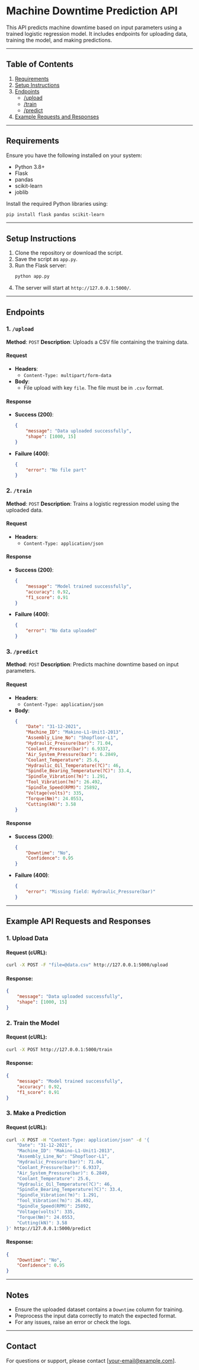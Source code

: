 # Machine Downtime Prediction API

This API predicts machine downtime based on input parameters using a trained logistic regression model. It includes endpoints for uploading data, training the model, and making predictions.

---

## Table of Contents
1. [Requirements](#requirements)
2. [Setup Instructions](#setup-instructions)
3. [Endpoints](#endpoints)
    - [/upload](#upload)
    - [/train](#train)
    - [/predict](#predict)
4. [Example Requests and Responses](#example-requests-and-responses)

---

## Requirements
Ensure you have the following installed on your system:
- Python 3.8+
- Flask
- pandas
- scikit-learn
- joblib

Install the required Python libraries using:
```bash
pip install flask pandas scikit-learn
```

---

## Setup Instructions
1. Clone the repository or download the script.
2. Save the script as `app.py`.
3. Run the Flask server:
   ```bash
   python app.py
   ```
4. The server will start at `http://127.0.0.1:5000/`.

---

## Endpoints

### 1. `/upload`
**Method**: `POST`
**Description**: Uploads a CSV file containing the training data.

#### Request
- **Headers**:
  - `Content-Type: multipart/form-data`
- **Body**:
  - File upload with key `file`. The file must be in `.csv` format.

#### Response
- **Success (200)**:
  ```json
  {
      "message": "Data uploaded successfully",
      "shape": [1000, 15]
  }
  ```
- **Failure (400)**:
  ```json
  {
      "error": "No file part"
  }
  ```

### 2. `/train`
**Method**: `POST`
**Description**: Trains a logistic regression model using the uploaded data.

#### Request
- **Headers**:
  - `Content-Type: application/json`

#### Response
- **Success (200)**:
  ```json
  {
      "message": "Model trained successfully",
      "accuracy": 0.92,
      "f1_score": 0.91
  }
  ```
- **Failure (400)**:
  ```json
  {
      "error": "No data uploaded"
  }
  ```

### 3. `/predict`
**Method**: `POST`
**Description**: Predicts machine downtime based on input parameters.

#### Request
- **Headers**:
  - `Content-Type: application/json`
- **Body**:
  ```json
  {
      "Date": "31-12-2021",
      "Machine_ID": "Makino-L1-Unit1-2013",
      "Assembly_Line_No": "Shopfloor-L1",
      "Hydraulic_Pressure(bar)": 71.04,
      "Coolant_Pressure(bar)": 6.9337,
      "Air_System_Pressure(bar)": 6.2849,
      "Coolant_Temperature": 25.6,
      "Hydraulic_Oil_Temperature(?C)": 46,
      "Spindle_Bearing_Temperature(?C)": 33.4,
      "Spindle_Vibration(?m)": 1.291,
      "Tool_Vibration(?m)": 26.492,
      "Spindle_Speed(RPM)": 25892,
      "Voltage(volts)": 335,
      "Torque(Nm)": 24.0553,
      "Cutting(kN)": 3.58
  }
  ```

#### Response
- **Success (200)**:
  ```json
  {
      "Downtime": "No",
      "Confidence": 0.95
  }
  ```
- **Failure (400)**:
  ```json
  {
      "error": "Missing field: Hydraulic_Pressure(bar)"
  }
  ```

---

## Example API Requests and Responses

### 1. Upload Data
#### Request (cURL):
```bash
curl -X POST -F "file=@data.csv" http://127.0.0.1:5000/upload
```
#### Response:
```json
{
    "message": "Data uploaded successfully",
    "shape": [1000, 15]
}
```

### 2. Train the Model
#### Request (cURL):
```bash
curl -X POST http://127.0.0.1:5000/train
```
#### Response:
```json
{
    "message": "Model trained successfully",
    "accuracy": 0.92,
    "f1_score": 0.91
}
```

### 3. Make a Prediction
#### Request (cURL):
```bash
curl -X POST -H "Content-Type: application/json" -d '{
    "Date": "31-12-2021",
    "Machine_ID": "Makino-L1-Unit1-2013",
    "Assembly_Line_No": "Shopfloor-L1",
    "Hydraulic_Pressure(bar)": 71.04,
    "Coolant_Pressure(bar)": 6.9337,
    "Air_System_Pressure(bar)": 6.2849,
    "Coolant_Temperature": 25.6,
    "Hydraulic_Oil_Temperature(?C)": 46,
    "Spindle_Bearing_Temperature(?C)": 33.4,
    "Spindle_Vibration(?m)": 1.291,
    "Tool_Vibration(?m)": 26.492,
    "Spindle_Speed(RPM)": 25892,
    "Voltage(volts)": 335,
    "Torque(Nm)": 24.0553,
    "Cutting(kN)": 3.58
}' http://127.0.0.1:5000/predict
```

#### Response:
```json
{
    "Downtime": "No",
    "Confidence": 0.95
}
```

---

## Notes
- Ensure the uploaded dataset contains a `Downtime` column for training.
- Preprocess the input data correctly to match the expected format.
- For any issues, raise an error or check the logs.

---

## Contact
For questions or support, please contact [your-email@example.com].

